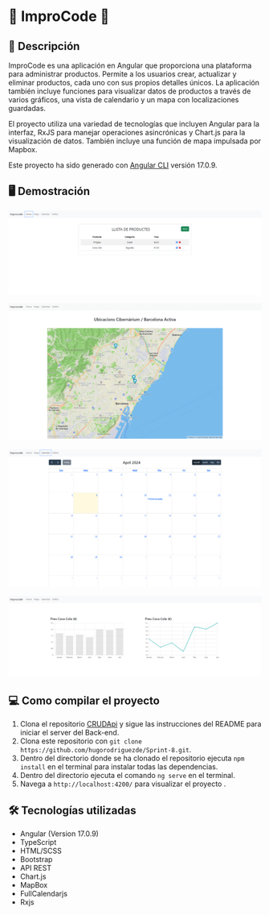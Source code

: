 #  🎨 ImproCode 🎨

## 📃 Descripción

ImproCode es una aplicación en Angular que proporciona una plataforma para administrar productos. Permite a los usuarios crear, actualizar y eliminar productos, cada uno con sus propios detalles únicos. La aplicación también incluye funciones para visualizar datos de productos a través de varios gráficos, una vista de calendario y un mapa con localizaciones guardadas.

El proyecto utiliza una variedad de tecnologías que incluyen Angular para la interfaz, RxJS para manejar operaciones asincrónicas y Chart.js para la visualización de datos. También incluye una función de mapa impulsada por Mapbox.

Este proyecto ha sido generado con [Angular CLI](https://github.com/angular/angular-cli) versión 17.0.9.

## 🖥 Demostración
![CRUD](https://github.com/hugorodriguezde/Sprint-8/blob/main/src/assets/img/CRUDS8.png)


![Map](https://github.com/hugorodriguezde/Sprint-8/blob/main/src/assets/img/mapS8.png)


![Calendar](https://github.com/hugorodriguezde/Sprint-8/blob/main/src/assets/img/calendarS8.png)


![Charts](https://github.com/hugorodriguezde/Sprint-8/blob/main/src/assets/img/GraficsS8.png)

## 💻  Como compilar el proyecto

1. Clona el repositorio [CRUDApi](https://github.com/hugorodriguezde/CRUD-Api) y sigue las instrucciones del README para iniciar el server del Back-end.
2. Clona este repositorio con `git clone https://github.com/hugorodriguezde/Sprint-8.git`.
3. Dentro del directorio donde se ha clonado el repositorio ejecuta `npm install` en el terminal para instalar todas las dependencias.
4. Dentro del directorio ejecuta el comando `ng serve` en el terminal.
5. Navega a `http://localhost:4200/` para visualizar el proyecto .



## 🛠️ Tecnologías utilizadas

- Angular (Version 17.0.9)
- TypeScript
- HTML/SCSS
- Bootstrap
- API REST
- Chart.js
- MapBox
- FullCalendarjs
- Rxjs


